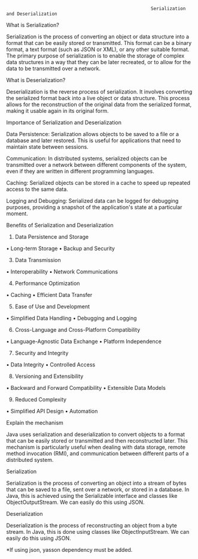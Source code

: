                                                           Serialization and Deserialization
What is Serialization? 

Serialization is the process of converting an object or data structure into a format that can be easily stored or transmitted. This format can be a binary format, a text format 
(such as JSON or XML), or any other suitable format. The primary purpose of serialization is to enable the storage of complex data structures in a way that they can be later 
recreated, or to allow for the data to be transmitted over a network.

What is Deserialization? 

Deserialization is the reverse process of serialization. It involves converting the serialized format back into a live object or data structure. This process allows for the 
reconstruction of the original data from the serialized format, making it usable again in its original form.

Importance of Serialization and Deserialization

Data Persistence: Serialization allows objects to be saved to a file or a database and later restored. This is useful for applications that need to maintain state between sessions.

Communication: In distributed systems, serialized objects can be transmitted over a network between different components of the system, even if they are written in different programming
languages.

Caching: Serialized objects can be stored in a cache to speed up repeated access to the same data.

Logging and Debugging: Serialized data can be logged for debugging purposes, providing a snapshot of the application's state at a particular moment.

Benefits of Serialization and Deserialization
1.	Data Persistence and Storage
   
•	Long-term Storage
•	Backup and Security


3.	Data Transmission

•	Interoperability
•	Network Communications


4.	Performance Optimization

•	Caching
•	Efficient Data Transfer


5.	Ease of Use and Development
   
•	Simplified Data Handling
•	Debugging and Logging


6.	Cross-Language and Cross-Platform Compatibility

•	Language-Agnostic Data Exchange
•	Platform Independence


7.	Security and Integrity

•	Data Integrity
•	Controlled Access


8.	Versioning and Extensibility

•	Backward and Forward Compatibility
•	Extensible Data Models


9.	Reduced Complexity

•	Simplified API Design
•	Automation


Explain the mechanism 

Java uses serialization and deserialization to convert objects to a format that can be easily stored or transmitted and then reconstructed later. This mechanism is particularly useful 
when dealing with data storage, remote method invocation (RMI), and communication between different parts of a distributed system.

Serialization 

Serialization is the process of converting an object into a stream of bytes that can be saved to a file, sent over a network, or stored in a database. In Java, this is achieved using 
the Serializable interface and classes like ObjectOutputStream. We can easily do this using JSON.

Deserialization

Deserialization is the process of reconstructing an object from a byte stream. In Java, this is done using classes like ObjectInputStream. We can easily do this using JSON.

*If using json, yasson dependency must be added.



